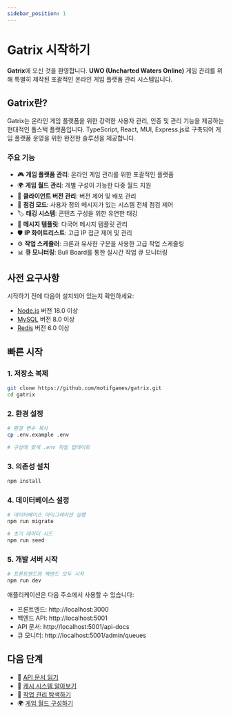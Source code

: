 ```yaml
---
sidebar_position: 1
---
```


# Gatrix 시작하기

**Gatrix**에 오신 것을 환영합니다. **UWO (Uncharted Waters Online)** 게임 관리를 위해 특별히 제작된 포괄적인 온라인 게임 플랫폼 관리 시스템입니다.

## Gatrix란?

Gatrix는 온라인 게임 플랫폼을 위한 강력한 사용자 관리, 인증 및 관리 기능을 제공하는 현대적인 풀스택 플랫폼입니다. TypeScript, React, MUI, Express.js로 구축되어 게임 플랫폼 운영을 위한 완전한 솔루션을 제공합니다.

### 주요 기능

- 🎮 **게임 플랫폼 관리**: 온라인 게임 관리를 위한 포괄적인 플랫폼
- 🌍 **게임 월드 관리**: 개별 구성이 가능한 다중 월드 지원
- 📱 **클라이언트 버전 관리**: 버전 제어 및 배포 관리
- 🔧 **점검 모드**: 사용자 정의 메시지가 있는 시스템 전체 점검 제어
- 🏷️ **태깅 시스템**: 콘텐츠 구성을 위한 유연한 태깅
- 📝 **메시지 템플릿**: 다국어 메시지 템플릿 관리
- 🛡️ **IP 화이트리스트**: 고급 IP 접근 제어 및 관리
- ⚙️ **작업 스케줄러**: 크론과 유사한 구문을 사용한 고급 작업 스케줄링
- 📊 **큐 모니터링**: Bull Board를 통한 실시간 작업 큐 모니터링

## 사전 요구사항

시작하기 전에 다음이 설치되어 있는지 확인하세요:

- [Node.js](https://nodejs.org/en/download/) 버전 18.0 이상
- [MySQL](https://dev.mysql.com/downloads/) 버전 8.0 이상
- [Redis](https://redis.io/download) 버전 6.0 이상

## 빠른 시작

### 1. 저장소 복제

```bash
git clone https://github.com/motifgames/gatrix.git
cd gatrix
```

### 2. 환경 설정

```bash
# 환경 변수 복사
cp .env.example .env

# 구성에 맞게 .env 파일 업데이트
```

### 3. 의존성 설치

```bash
npm install
```

### 4. 데이터베이스 설정

```bash
# 데이터베이스 마이그레이션 실행
npm run migrate

# 초기 데이터 시드
npm run seed
```

### 5. 개발 서버 시작

```bash
# 프론트엔드와 백엔드 모두 시작
npm run dev
```

애플리케이션은 다음 주소에서 사용할 수 있습니다:
- 프론트엔드: http://localhost:3000
- 백엔드 API: http://localhost:5001
- API 문서: http://localhost:5001/api-docs
- 큐 모니터: http://localhost:5001/admin/queues

## 다음 단계

- 📖 [API 문서 읽기](./api/client-api.md)
- 🔧 [캐시 시스템 알아보기](./backend/cache-keys.md)
- 🚀 [작업 관리 탐색하기](./features/job-management.md)
- 🌍 [게임 월드 구성하기](./features/game-worlds.md)
